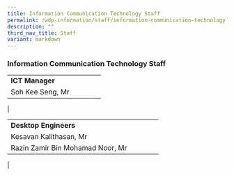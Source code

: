 ```yaml
---
title: Information Communication Technology Staff
permalink: /wdp-information/staff/information-communication-technology-staff/
description: ""
third_nav_title: Staff
variant: markdown
---
```

### **Information Communication Technology Staff**

|  | |  |  | |
|---|---|---|---|---|
| **ICT Manager** | 
|Soh Kee Seng, Mr| 
|

|  | |  |  | |
|---|---|---|---|---|
| **Desktop Engineers** | 
|Kesavan Kalithasan, Mr |
|Razin Zamir Bin Mohamad Noor, Mr|
|